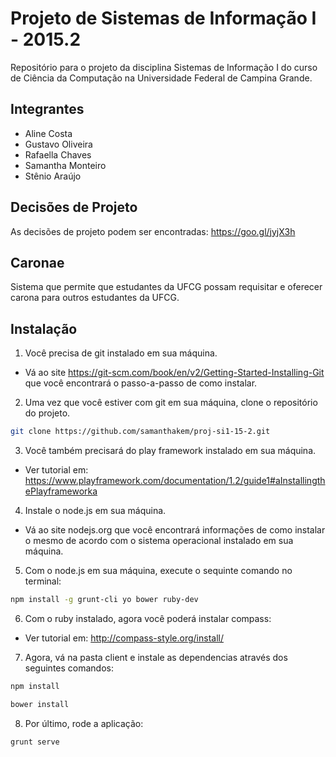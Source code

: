 # Projeto de Sistemas de Informação I - 2015.2
Repositório para o projeto da disciplina Sistemas de Informação I do curso de Ciência da Computação na Universidade Federal de Campina Grande.

## Integrantes
 - Aline Costa
 - Gustavo Oliveira
 - Rafaella Chaves
 - Samantha Monteiro
 - Stênio Araújo

## Decisões de Projeto

As decisões de projeto podem ser encontradas: https://goo.gl/jyjX3h

## Caronae

Sistema que permite que estudantes da UFCG possam requisitar e oferecer carona para outros estudantes da UFCG.

## Instalação

1. Você precisa de git instalado em sua máquina.
 - Vá ao site https://git-scm.com/book/en/v2/Getting-Started-Installing-Git que você encontrará o passo-a-passo de como instalar.

2. Uma vez que você estiver com git em sua máquina, clone o repositório do projeto.

```bash
git clone https://github.com/samanthakem/proj-si1-15-2.git
``` 

3. Você também precisará do play framework instalado em sua máquina.

 - Ver tutorial em: https://www.playframework.com/documentation/1.2/guide1#aInstallingthePlayframeworka

4. Instale o node.js em sua máquina.

 - Vá ao site nodejs.org que você encontrará informações de como instalar o mesmo de acordo com o sistema operacional instalado em sua máquina.

5. Com o node.js em sua máquina, execute o sequinte comando no terminal:

```bash
npm install -g grunt-cli yo bower ruby-dev
``` 

6. Com o ruby instalado, agora você poderá instalar compass:

- Ver tutorial em: http://compass-style.org/install/

7. Agora, vá na pasta client e instale as dependencias através dos seguintes comandos:

```bash
npm install 
```

```bash
bower install
```

8. Por último, rode a aplicação:

```bash
grunt serve
```
